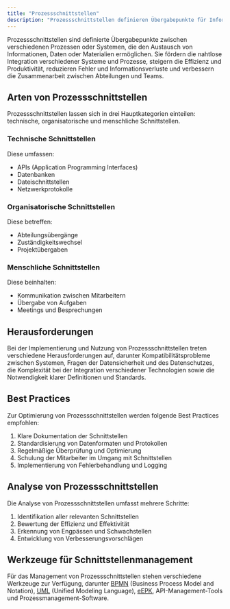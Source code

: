 ```yaml
---
title: "Prozessschnittstellen"
description: "Prozessschnittstellen definieren Übergabepunkte für Informationsaustausch zwischen Systemen. Sie umfassen technische, organisatorische und menschliche Schnittstellen. Herausforderungen sind Kompatibilität, Best Practices fördern Standardisierung und Dokumentation."
---
```


Prozessschnittstellen sind definierte Übergabepunkte zwischen verschiedenen Prozessen oder Systemen, die den Austausch von Informationen, Daten oder Materialien ermöglichen. Sie fördern die nahtlose Integration verschiedener Systeme und Prozesse, steigern die Effizienz und Produktivität, reduzieren Fehler und Informationsverluste und verbessern die Zusammenarbeit zwischen Abteilungen und Teams.

## Arten von Prozessschnittstellen

Prozessschnittstellen lassen sich in drei Hauptkategorien einteilen: technische, organisatorische und menschliche Schnittstellen.

### Technische Schnittstellen

Diese umfassen:

- APIs (Application Programming Interfaces)
- Datenbanken
- Dateischnittstellen
- Netzwerkprotokolle

### Organisatorische Schnittstellen

Diese betreffen:

- Abteilungsübergänge
- Zuständigkeitswechsel
- Projektübergaben

### Menschliche Schnittstellen

Diese beinhalten:

- Kommunikation zwischen Mitarbeitern
- Übergabe von Aufgaben
- Meetings und Besprechungen

## Herausforderungen

Bei der Implementierung und Nutzung von Prozessschnittstellen treten verschiedene Herausforderungen auf, darunter Kompatibilitätsprobleme zwischen Systemen, Fragen der Datensicherheit und des Datenschutzes, die Komplexität bei der Integration verschiedener Technologien sowie die Notwendigkeit klarer Definitionen und Standards.

## Best Practices

Zur Optimierung von Prozessschnittstellen werden folgende Best Practices empfohlen:

1. Klare Dokumentation der Schnittstellen
2. Standardisierung von Datenformaten und Protokollen
3. Regelmäßige Überprüfung und Optimierung
4. Schulung der Mitarbeiter im Umgang mit Schnittstellen
5. Implementierung von Fehlerbehandlung und Logging

## Analyse von Prozessschnittstellen

Die Analyse von Prozessschnittstellen umfasst mehrere Schritte:

1. Identifikation aller relevanten Schnittstellen
2. Bewertung der Effizienz und Effektivität
3. Erkennung von Engpässen und Schwachstellen
4. Entwicklung von Verbesserungsvorschlägen

## Werkzeuge für Schnittstellenmanagement

Für das Management von Prozessschnittstellen stehen verschiedene Werkzeuge zur Verfügung, darunter [BPMN](/open-fidup/lerninhalte/bpmn) (Business Process Model and Notation), [UML](/open-fidup/lerninhalte/uml) (Unified Modeling Language), [eEPK](/open-fidup/lerninhalte/eepk), API-Management-Tools und Prozessmanagement-Software.